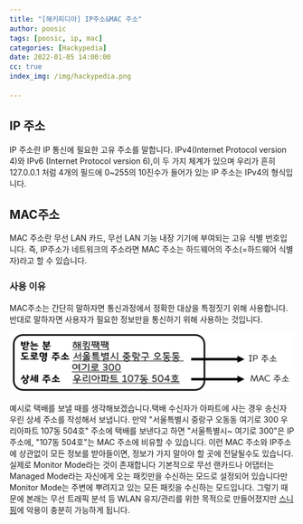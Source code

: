 ```yaml
---
title: "[해키피디아] IP주소&MAC 주소"
author: poosic
tags: [poosic, ip, mac]
categories: [Hackypedia]
date: 2022-01-05 14:00:00
cc: true
index_img: /img/hackypedia.png

---
```


## IP 주소

IP 주소란 IP 통신에 필요한 고유 주소를 말합니다. IPv4(Internet Protocol version 4)와 IPv6 (Internet Protocol version 6),이 두 가지 체계가 있으며 우리가 흔히 127.0.0.1 처럼 4개의 필드에 0~255의 10진수가 들어가 있는 IP 주소는 IPv4의 형식입니다.

## MAC주소

MAC 주소란 무선 LAN 카드, 무선 LAN 기능 내장 기기에 부여되는 고유 식별 번호입니다. 즉, IP주소가 네트워크의 주소라면 MAC 주소는 하드웨어의 주소(=하드웨어 식별자)라고 할 수 있습니다.

### 사용 이유

MAC주소는 간단히 말하자면 통신과정에서 정확한 대상을 특정짓기 위해 사용합니다. 반대로 말하자면 사용자가 필요한 정보만을 통신하기 위해 사용하는 것입니다.

![Untitled.jpg](ip-n-mac/image1.png)

예시로 택배를 보낼 때를 생각해보겠습니다.택배 수신자가 아파트에 사는 경우 송신자 우린 상세 주소를 작성해서 보냅니다. 만약 "서울특별시 중랑구 오동동 여기로 300 우리아파트 107동 504호" 주소에 택배를 보낸다고 하면 "서울특별시~ 여기로 300"은 IP주소에, "107동 504호"는 MAC 주소에 비유할 수 있습니다. 이런 MAC 주소와 IP주소에 상관없이 모든 정보를 받아들이면, 정보가 가지 말아야 할 곳에 전달될수도 있습니다. 실제로 Monitor Mode라는 것이 존재합니다 기본적으로 무선 랜카드나 어댑터는 Managed Mode라는 자신에게 오는 패킷만을 수신하는 모드로 설정되어 있습니다만 Monitor Mode는 주변에 뿌려지고 있는 모든 패킷을 수신하는 모드입니다. 그렇기 때문에 본래는 무선 트래픽 분석 등 WLAN 유지/관리를 위한 목적으로 만들어졌지만 [스니핑](https://stibee.com/api/v1.0/emails/share/uXvtk4FQZNF4WMDqKBGeYjiJRTp_CA==)에 악용이 충분히 가능하게 됩니다. 